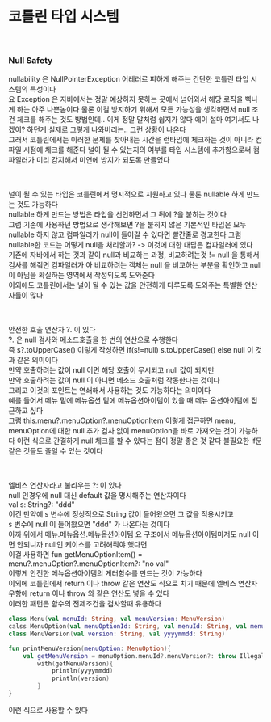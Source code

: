 # 코틀린 타입 시스템
<br>

### Null Safety
nullability 은 NullPointerException 어레러르 피하게 해주는 간단한 코틀린 타입 시스템의 특성이다 <br>
요 Exception 은 자바에서는 정말 예상하지 못하는 곳에서 넘어와서 해당 로직을 삑나게 하는 아주 나쁜놈이다 
물론 이걸 방지하기 위해서 모든 가능성을 생각하면서 null 조건 체크를 해주는 것도 방법인데.. 이게 정말 말처럼 쉽지가 않다
에이 설마 여기서도 나겠어? 하던게 실제로 그렇게 나와버리는.. 그런 상황이 나온다 <br>
그래서 코틀린에서는 이러한 문제를 찾아내는 시간을 런타임에 체크하는 것이 아니라 컴파일 시점에 체크를 해준다 널이 될 수 있는지의
여부를 타입 시스템에 추가함으로써 컴파일러가 미리 감지해서 미연에 방지가 되도록 만들었다 <br>
<br><br>

널이 될 수 있는 타입은 코틀린에서 명시적으로 지원하고 있다 물론 nullable 하게 만드는 것도 가능하다 <br>
nullable 하게 만드는 방법은 타입을 선언하면서 그 뒤에 ?을 붙히는 것이다 <br>
그럼 기존에 사용하던 방법으로 생각해보면 ?을 붙히지 않은 기본적인 타입은 모두 nullable 하지 않고 컴파일러가 null이 들어갈 수 있다면 빨간줄로 경고한다 
그럼 nullable한 코드는 어떻게 null을 처리할까? -> 이것에 대한 대답은 컴파일러에 있다 <br>
기존에 자바에서 하는 것과 같이 null과 비교하는 과정, 비교하려는것 != null 을 통해서 검사를 해줘면 컴파일러가 아 비교하려는 객체는 null 을 비교하는 부분을 
확인하고 null이 아님을 확실하는 영역에서 작성되도록 도와준다 <br>
이외에도 코틀린에서는 널이 될 수 있는 값을 안전하게 다루도록 도와주는 특별한 연산자들이 많다 <br>
<br><br>

안전한 호출 연산자 ?. 이 있다 <br>
?. 은 null 검사와 메소드호출을 한 번의 연산으로 수행한다 <br>
즉 s?.toUpperCase() 이렇게 작성하면 if(s!=null) s.toUpperCase() else null 이 것과 같은 의미이다 <br>
만약 호출하려는 값이 null 이면 해당 호출이 무시되고 null 값이 되지만 <br>
만약 호출하려는 값이 null 이 아니면 메소드 호출처럼 작동한다는 것이다 <br>
그리고 이것의 포인트는 연쇄해서 사용하는 것도 가능하다는 의미이다 <br>
예를 들어서 메뉴 밑에 메뉴옵션 밑에 메뉴옵션아이템이 있을 때 메뉴 옵션아이템에 접근하고 싶다 <br>
그럼 this.menu?.menuOption?.menuOptionItem 이렇게 접근하면 menu, menuOption에 대한 null 추가 검사 없이 menuOption을 바로 가져오는 것이 가능하다 
이런 식으로 간결하게 null 체크를 할 수 있다는 점이 정말 좋은 것 같다 불필요한 if문 같은 것들도 줄일 수 있는 것이다 <br>
<br><br>

엘비스 연산자라고 불리우는 ?: 이 있다 <br>
null 인경우에 null 대신 default 값을 명시해주는 연산자이다 <br>
val s: String?: "ddd" <br>
이건 만약에 s 변수에 정상적으로 String 값이 들어왔으면 그 값을 적용시키고 <br>
s 변수에 null 이 들어왔으면 "ddd" 가 나온다는 것이다 <br>
아까 위에서 메뉴.메뉴옵션.메뉴옵션아이템 요 구조에서 메뉴옵션아이템마저도 null 이면 안되니까 null인 케이스를 고려해줘야 했다면 <br>
이걸 사용하면 fun getMenuOptionItem() = menu?.menuOption?.menuOptionItem?: "no val" <br>
이렇게 안전한 메뉴옵션아이템의 게터함수를 만드는 것이 가능하다 <br>
이외에 코틀린에서 return 이나 throw 같은 연산도 식으로 치기 때문에 엘비스 연산자 우항에 return 이나 throw 와 같은 연산도 넣을 수 있다 <br>
이러한 패턴은 함수의 전제조건을 검사할때 유용하다 <br>
```kotlin
class Menu(val menuId: String, val menuVersion: MenuVersion)
calss MenuOption(val menuOptionId: String, val menuId: String, val menuOptionVersion)
class MenuVersion(val version: String, val yyyymmdd: String)

fun printMenuVersion(menuOption: MenuOption){
    val getMenuVersion = menuOption.menuId?.menuVersion?: throw IllegalArgumentException("No Version")
        with(getMenuVersion){
            println(yyyymmdd)
            println(version)
        }
}
```
이런 식으로 사용할 수 있다 <br>
<br><br>


